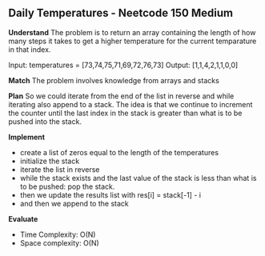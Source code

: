 ## Daily Temperatures - Neetcode 150 Medium
**Understand**
The problem is to return an array containing the length of how many steps it takes to get a higher temperature for the current temparature in that index.

Input: temperatures = [73,74,75,71,69,72,76,73]
Output: [1,1,4,2,1,1,0,0]

**Match**
The problem involves knowledge from arrays and stacks

**Plan**
So we could iterate from the end of the list in reverse and while iterating also append to a stack. The idea is that we continue to increment the counter until the last index in the stack is greater than what is to be pushed into the stack.

**Implement**
- create a list of zeros equal to the length of the temperatures
- initialize the stack
- iterate the list in reverse
- while the stack exists and the last value of the stack is less than what is to be pushed: pop the stack.
- then we update the results list with res[i] = stack[-1] - i
- and then we append to the stack

**Evaluate**
- Time Complexity: O(N)
- Space complexity: O(N)